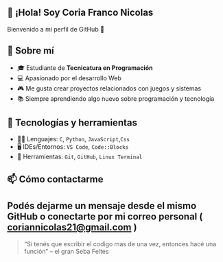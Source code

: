 ## 👋 ¡Hola! Soy Coria Franco Nicolas 

Bienvenido a mi perfil de GitHub 🚀

## 📌 Sobre mí

- 🎓 Estudiante de **Tecnicatura en Programación**
- 💻 Apasionado por el desarrollo Web
- 🎮 Me gusta crear proyectos relacionados con juegos y sistemas
- 📚 Siempre aprendiendo algo nuevo sobre programación y tecnología

## 💼 Tecnologías y herramientas

- 👨‍💻 Lenguajes: `C`, `Python`, `JavaScript`,`Css`
- 🖥️ IDEs/Entornos: `VS Code`, `Code::Blocks`
- 🔧 Herramientas: `Git`, `GitHub`, `Linux Terminal`

## 📫 Cómo contactarme

Podés dejarme un mensaje desde el mismo GitHub o conectarte por mi correo personal ( coriannicolas21@gmail.com )
---

> “Si tenés que escribir el codigo mas de una vez, entonces hacé una función” – el gran Seba Feltes

